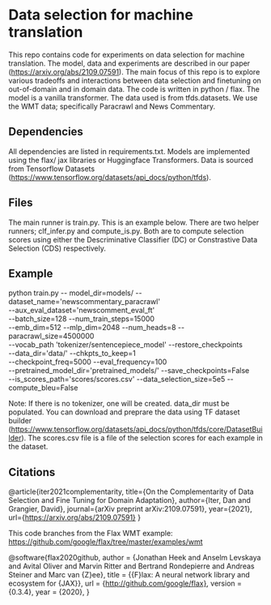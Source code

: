 # Data selection for machine translation

This repo contains code for experiments on data selection for machine translation.
The model, data and experiments are described in our paper (https://arxiv.org/abs/2109.07591).
The main focus of this repo is to explore various tradeoffs and
interactions between data selection and finetuning on out-of-domain and in domain data.
The code is written in python / flax. The model is a vanilla transformer.
The data used is from tfds.datasets. We use the WMT data; specifically Paracrawl and News Commentary.

## Dependencies

All dependencies are listed in requirements.txt. Models are implemented using
the flax/ jax libraries or Huggingface Transformers. Data is sourced from
Tensorflow Datasets (https://www.tensorflow.org/datasets/api_docs/python/tfds).

## Files

The main runner is train.py. This is an example below. There are two helper runners;
clf_infer.py and compute_is.py. Both are to compute selection scores using either
the Descriminative Classifier (DC) or Constrastive Data Selection (CDS) respectively.

## Example

python train.py -- model_dir=models/ --dataset_name='newscommentary_paracrawl' \
  --aux_eval_dataset='newscomment_eval_ft' \
  --batch_size=128 --num_train_steps=15000 \
  --emb_dim=512 --mlp_dim=2048 --num_heads=8 --paracrawl_size=4500000 \
  --vocab_path 'tokenizer/sentencepiece_model' --restore_checkpoints \
  --data_dir='data/' --chkpts_to_keep=1 \
  --checkpoint_freq=5000 --eval_frequency=100 \
  --pretrained_model_dir='pretrained_models/' --save_checkpoints=False \
  --is_scores_path='scores/scores.csv' --data_selection_size=5e5 --compute_bleu=False

Note: If there is no tokenizer, one will be created. data_dir must be populated.
You can download and preprare the data using TF dataset builder (https://www.tensorflow.org/datasets/api_docs/python/tfds/core/DatasetBuilder).
The scores.csv file is a file of the selection scores for each example in the dataset.


## Citations

@article{iter2021complementarity,
  title={On the Complementarity of Data Selection and Fine Tuning for Domain Adaptation},
  author={Iter, Dan and Grangier, David},
  journal={arXiv preprint arXiv:2109.07591},
  year={2021},
  url={https://arxiv.org/abs/2109.07591}
}

This code branches from the Flax WMT example:
https://github.com/google/flax/tree/master/examples/wmt

@software{flax2020github,
  author = {Jonathan Heek and Anselm Levskaya and Avital Oliver and Marvin Ritter and Bertrand Rondepierre and Andreas Steiner and Marc van {Z}ee},
  title = {{F}lax: A neural network library and ecosystem for {JAX}},
  url = {http://github.com/google/flax},
  version = {0.3.4},
  year = {2020},
}

